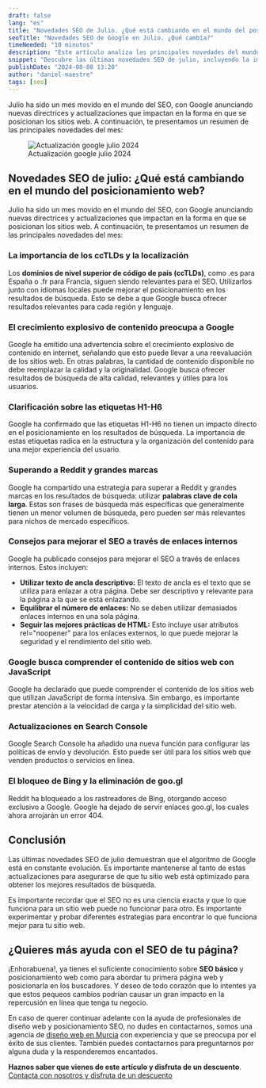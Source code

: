 ```yaml
---
draft: false
lang: "es"
title: "Novedades SEO de Julio. ¿Qué está cambiando en el mundo del posicionamiento web?"
seoTitle: "Novedades SEO de Google en Julio. ¿Qué cambia?"
timeNeeded: "10 minutos"
description: "Este artículo analiza las principales novedades del mundo SEO de julio, incluyendo la importancia de los ccTLDs, la advertencia de Google sobre el crecimiento explosivo de contenido..."
snippet: "Descubre las últimas novedades SEO de julio, incluyendo la importancia de los ccTLDs, la advertencia sobre el crecimiento explosivo de contenido, la aclaración sobre las etiquetas H1-H6 y la estrategia para superar a Reddit y grandes marcas."
publishDate: "2024-08-08 13:20"
author: "daniel-maestre"
tags: [seo]
---
```


Julio ha sido un mes movido en el mundo del SEO, con Google anunciando nuevas directrices y actualizaciones que impactan en la forma en que se posicionan los sitios web.  A continuación, te presentamos un resumen de las principales novedades del mes:

<figure>
<img class="mx-auto" src="/blogImages/actualizacion-google-julio-2024.webp" title="Actualización google julio 2024" alt="Actualización google julio 2024" loading="lazy"/>
<figcaption class="text-center">Actualización google julio 2024<figcaption>
</figure>

## Novedades SEO de julio: ¿Qué está cambiando en el mundo del posicionamiento web?

Julio ha sido un mes movido en el mundo del SEO, con Google anunciando nuevas directrices y actualizaciones que impactan en la forma en que se posicionan los sitios web.  A continuación, te presentamos un resumen de las principales novedades del mes:

### La importancia de los ccTLDs y la localización

Los **dominios de nivel superior de código de país (ccTLDs)**, como .es para España o .fr para Francia, siguen siendo relevantes para el SEO. Utilizarlos junto con idiomas locales puede mejorar el posicionamiento en los resultados de búsqueda. Esto se debe a que Google busca ofrecer resultados relevantes para cada región y lenguaje.

### El crecimiento explosivo de contenido preocupa a Google

Google ha emitido una advertencia sobre el crecimiento explosivo de contenido en internet, señalando que esto puede llevar a una reevaluación de los sitios web. En otras palabras, la cantidad de contenido disponible no debe reemplazar la calidad y la originalidad. Google busca ofrecer resultados de búsqueda de alta calidad, relevantes y útiles para los usuarios.

### Clarificación sobre las etiquetas H1-H6

Google ha confirmado que las etiquetas H1-H6 no tienen un impacto directo en el posicionamiento en los resultados de búsqueda. La importancia de estas etiquetas radica en la estructura y la organización del contenido para una mejor experiencia del usuario.  

### Superando a Reddit y grandes marcas

Google ha compartido una estrategia para superar a Reddit y grandes marcas en los resultados de búsqueda: utilizar **palabras clave de cola larga**. Estas son frases de búsqueda más específicas que generalmente tienen un menor volumen de búsqueda, pero pueden ser más relevantes para nichos de mercado específicos.  

### Consejos para mejorar el SEO a través de enlaces internos

Google ha publicado consejos para mejorar el SEO a través de enlaces internos. Estos incluyen:

* **Utilizar texto de ancla descriptivo:** El texto de ancla es el texto que se utiliza para enlazar a otra página. Debe ser descriptivo y relevante para la página a la que se está enlazando.
* **Equilibrar el número de enlaces:** No se deben utilizar demasiados enlaces internos en una sola página.  
* **Seguir las mejores prácticas de HTML:** Esto incluye usar atributos rel="noopener" para los enlaces externos, lo que puede mejorar la seguridad y el rendimiento del sitio web.

### Google busca comprender el contenido de sitios web con JavaScript

Google ha declarado que puede comprender el contenido de los sitios web que utilizan JavaScript de forma intensiva. Sin embargo, es importante prestar atención a la velocidad de carga y la simplicidad del sitio web.  

### Actualizaciones en Search Console

Google Search Console ha añadido una nueva función para configurar las políticas de envío y devolución. Esto puede ser útil para los sitios web que venden productos o servicios en línea.

### El bloqueo de Bing y la eliminación de goo.gl

Reddit ha bloqueado a los rastreadores de Bing, otorgando acceso exclusivo a Google.  Google ha dejado de servir enlaces goo.gl, los cuales ahora arrojarán un error 404.

## Conclusión

Las últimas novedades SEO de julio demuestran que el algoritmo de Google está en constante evolución.  Es importante mantenerse al tanto de estas actualizaciones para asegurarse de que tu sitio web está optimizado para obtener los mejores resultados de búsqueda. 

Es importante recordar que el SEO no es una ciencia exacta y que lo que funciona para un sitio web puede no funcionar para otro. Es importante experimentar y probar diferentes estrategias para encontrar lo que funciona mejor para tu sitio web.

## ¿Quieres más ayuda con el SEO de tu página?

¡Enhorabuena!, ya tienes el suficiente conocimiento sobre **SEO básico** y posicionamiento web como para abordar tu primera página web y posicionarla en los buscadores. Y deseo de todo corazón que lo intentes ya que estos pequeos cambios podrían causar un gran impacto en la repercusión en línea que tenga tu negocio.

En caso de querer continuar adelante con la ayuda de profesionales de diseño web y posicionamiento SEO, no dudes en contactarnos, somos una agencia de [diseño web en Murcia](https://www.webllope.es/es/) con experiencia y que se preocupa por el éxito de sus clientes. También puedes contactarnos para preguntarnos por alguna duda y la responderemos encantados.

**Haznos saber que vienes de este artículo y disfruta de un descuento**.
<a href="/es/contacto/" class="w-full flex">
<span class="mx-auto mt-10 inline-flex rounded-full px-5 py-3 text-lg font-semibold transition bg-neutral-950 text-white hover:bg-neutral-800">Contacta con nosotros y disfruta de un descuento</span>
</a>
